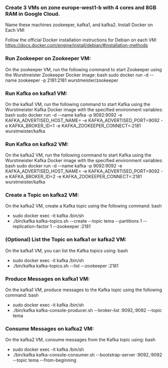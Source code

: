 ### Create 3 VMs on zone europe-west1-b with 4 cores and 8GB RAM in Google Cloud.

Name these machines zookeeper, kafka1, and kafka2.
Install Docker on Each VM:

Follow the official Docker installation instructions for Debian on each VM: https://docs.docker.com/engine/install/debian/#installation-methods
### Run Zookeeper on Zookeeper VM:

On the zookeeper VM, run the following command to start Zookeeper using the Wurstmeister Zookeeper Docker image:
bash
sudo docker run -d --name zookeeper -p 2181:2181 wurstmeister/zookeeper
### Run Kafka on kafka1 VM:

On the kafka1 VM, run the following command to start Kafka using the Wurstmeister Kafka Docker image with the specified environment variables:
bash
sudo docker run -d --name kafka -p 9092:9092 -e KAFKA_ADVERTISED_HOST_NAME=<KAFKA1-EXTERNAL-IP> -e KAFKA_ADVERTISED_PORT=9092 -e KAFKA_BROKER_ID=1 -e KAFKA_ZOOKEEPER_CONNECT=<ZOOKEEPER-EXTERNAL-IP>:2181 wurstmeister/kafka
### Run Kafka on kafka2 VM:

On the kafka2 VM, run the following command to start Kafka using the Wurstmeister Kafka Docker image with the specified environment variables:
bash
sudo docker run -d --name kafka -p 9092:9092 -e KAFKA_ADVERTISED_HOST_NAME=<KAFKA2-EXTERNAL-IP> -e KAFKA_ADVERTISED_PORT=9092 -e KAFKA_BROKER_ID=2 -e KAFKA_ZOOKEEPER_CONNECT=<ZOOKEEPER-EXTERNAL-IP>:2181 wurstmeister/kafka
### Create a Topic on kafka2 VM:

On the kafka2 VM, create a Kafka topic using the following command:
bash
- sudo docker exec -it kafka /bin/sh
- ./bin/kafka kafka-topics.sh --create --topic tema --partitions 1 --replication-factor 1 --zookeeper <ZOOKEEPER-EXTERNAL-IP>:2181
### (Optional) List the Topic on kafka1 or kafka2 VM:

On the kafka1 VM, you can list the Kafka topics using:
bash
- sudo docker exec -it kafka /bin/sh
- ./bin/kafka kafka-topics.sh --list --zookeeper <ZOOKEEPER-EXTERNAL-IP>:2181
### Produce Messages on kafka1 VM:

On the kafka1 VM, produce messages to the Kafka topic using the following command:
bash
- sudo docker exec -it kafka /bin/sh
- ./bin/kafka kafka-console-producer.sh --broker-list <KAFKA1-EXTERNAL-IP>:9092,<KAFKA2-EXTERNAL-IP>:9092 --topic tema
### Consume Messages on kafka2 VM:

On the kafka2 VM, consume messages from the Kafka topic using:
bash
- sudo docker exec -it kafka /bin/sh
- ./bin/kafka kafka-console-consumer.sh --bootstrap-server <KAFKA1-EXTERNAL-IP>:9092,<KAFKA2-EXTERNAL-IP>:9092 --topic tema --from-beginning
